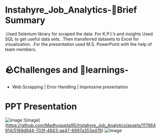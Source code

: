 # Instahyre_Job_Analytics-📑Brief Summary

.Used Selenium library for scraped the data
.For K.P.I.’s and insights Used SQL to get useful data sets.
.Then transferred datasets to Excel for visualization.
.For the presentation used M.S. PowerPoint with the help of team members.

# 🪨Challenges and 🧠learnings-
- Web Scrapping | Error Handling | Impressive presentation

# PPT Presentation
![image](https://github.com/Madhugupta95/Instahyre_Job_Analytics/assets/117964914/644c26aa-98e9-4875-a2fc-582842630411)
![image] (https://github.com/Madhugupta95/Instahyre_Job_Analytics/assets/117964914/5189d844-703f-4843-aa47-6997a353ed76)
![image](https://github.com/Madhugupta95/Instahyre_Job_Analytics/assets/117964914/13352355-d1e5-45d1-98a0-7a8f2c0212a7)










 
















